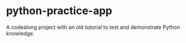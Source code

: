 # python-practice-app
A codealong project with an old tutorial to test and demonstrate Python knowledge.
